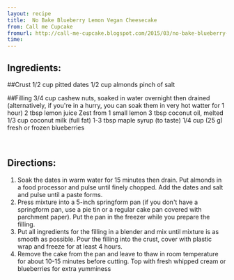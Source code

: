 ```yaml
---
layout: recipe
title:  No Bake Blueberry Lemon Vegan Cheesecake
from: Call me Cupcake
fromurl: http://call-me-cupcake.blogspot.com/2015/03/no-bake-blueberry-lemon-vegan-cheesecake.html#.VQcRHMvL9z0
time: 
---
```


Ingredients:
------------

##Crust
1/2 cup pitted dates
1/2 cup almonds
pinch of salt

##Filling
3/4 cup cashew nuts, soaked in water overnight then drained (alternatively, if you're in a hurry, you can soak them in very hot watter for 1 hour)
2 tbsp lemon juice
Zest from 1 small lemon
3 tbsp coconut oil, melted
1/3 cup coconut milk (full fat)
1-3 tbsp maple syrup (to taste)
1/4 cup (25 g) fresh or frozen blueberries

<br>

Directions:
-----------

1. Soak the dates in warm water for 15 minutes then drain. Put almonds in a food processor and pulse until finely chopped. Add the dates and salt and pulse until a paste forms.
2. Press mixture into a 5-inch springform pan (if you don't have a springform pan, use a pie tin or a regular cake pan covered with parchment paper). Put the pan in the freezer while you prepare the filling.
3. Put all ingredients for the filling in a blender and mix until mixture is as smooth as possible. Pour the filling into the crust, cover with plastic wrap and freeze for at least 4 hours.
4. Remove the cake from the pan and leave to thaw in room temperature for about 10-15 minutes before cutting. Top with fresh whipped cream or blueberries for extra yumminess
